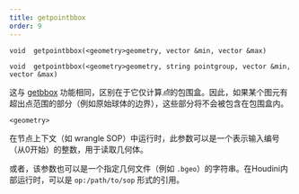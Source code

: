 ```yaml
---
title: getpointbbox
order: 9
---
```

`void  getpointbbox(<geometry>geometry, vector &min, vector &max)`

`void  getpointbbox(<geometry>geometry, string pointgroup, vector &min, vector &max)`

这与 [getbbox](/zh-cn/houdini-vex/measure/getbbox "设置两个向量为几何体包围盒的最小和最大角点。") 功能相同，区别在于它仅计算*点*的包围盒。因此，如果某个图元有超出点范围的部分（例如原始球体的边界），这些部分将不会被包含在包围盒内。

`<geometry>`

在节点上下文（如 wrangle SOP）中运行时，此参数可以是一个表示输入编号（从0开始）的整数，用于读取几何体。

或者，该参数也可以是一个指定几何文件（例如 `.bgeo`）的字符串。在Houdini内部运行时，可以是 `op:/path/to/sop` 形式的引用。

